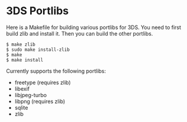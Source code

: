 3DS Portlibs
============

Here is a Makefile for building various portlibs for 3DS. You need to first
build zlib and install it. Then you can build the other portlibs.

    $ make zlib
    $ sudo make install-zlib
    $ make
    $ make install

Currently supports the following portlibs:

* freetype (requires zlib)
* libexif
* libjpeg-turbo
* libpng (requires zlib)
* sqlite
* zlib
